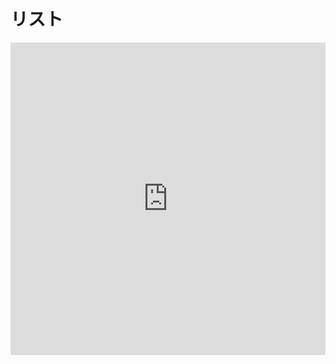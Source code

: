 # リスト

<iframe height="500" style="width: 100%;" scrolling="no" title="List" src="https://codepen.io/ari-jp/embed/rNOPqzb?height=265&theme-id=default&default-tab=result" frameborder="no" allowtransparency="true" allowfullscreen="true">
  See the Pen <a href='https://codepen.io/ari-jp/pen/rNOPqzb'>List</a> by ari-jp
  (<a href='https://codepen.io/ari-jp'>@ari-jp</a>) on <a href='https://codepen.io'>CodePen</a>.
</iframe>